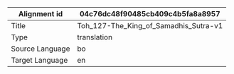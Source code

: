 |Alignment id | 04c76dc48f90485cb409c4b5fa8a8957
| --- | --- 
|Title | Toh_127-The_King_of_Samadhis_Sutra-v1 
|Type | translation
|Source Language | bo
|Target Language | en